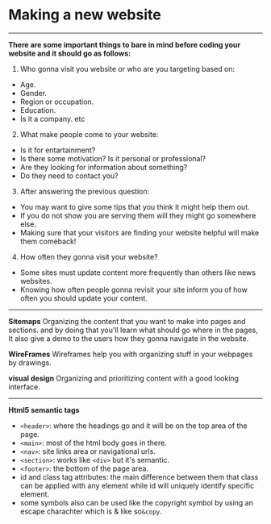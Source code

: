 # Making a new website
***
**There are some important things to bare in mind before coding your website and it should go as follows:**

1. Who gonna visit you website or who are you targeting based on:

- Age.
- Gender.
- Region or occupation.
- Education.
- Is it a company. etc

2. What make people come to your website:

- Is it for entartainment?
- Is there some motivation? Is it personal or professional?
- Are they looking for information about something?
- Do they need to contact you?

3. After answering the previous question:

- You may want to give some tips that you think it might help them out.
- If you do not show you are serving them will they might go somewhere else.
- Making sure that your visitors are finding your website helpful will make them comeback!

4. How often they gonna visit your website?

- Some sites must update content more frequently than others like news websites.
- Knowing how often people gonna revisit your site inform you of how often you should update your content.
***
**Sitemaps**
Organizing the content that you want to make into pages and sections. and by doing that you'll learn what should go where in the pages, It also give a demo to the users how they gonna navigate in the website.

**WireFrames**
Wireframes help you with organizing stuff in your webpages by drawings.

**visual design**
Organizing and prioritizing content with a good looking interface.
***
**Html5 semantic tags**

- `<header>`: where the headings go and it will be on the top area of the page.
- `<main>`: most of the html body goes in there.
- `<nav>`: site links area or navigational urls.
- `<section>`: works like `<div>` but it's semantic.
- `<footer>`: the bottom of the page area.
- id and class tag attributes: the main difference between them that class can be applied with any element while id will uniquely identify specific element.
- some symbols also can be used like the copyright symbol by using an escape charachter which is & like so`&copy`.
